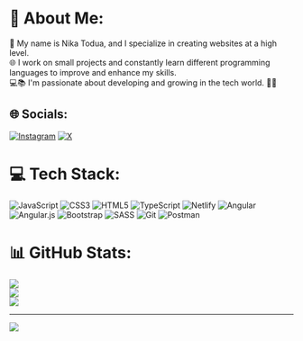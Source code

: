 # 💫 About Me:
👤 My name is Nika Todua, and I specialize in creating websites at a high level.<br>🌐 I work on small projects and constantly learn different programming languages to improve and enhance my skills.<br>💻📚 I'm passionate about developing and growing in the tech world. 🚀✨


## 🌐 Socials:
[![Instagram](https://img.shields.io/badge/Instagram-%23E4405F.svg?logo=Instagram&logoColor=white)](https://instagram.com/nicktoduaa) [![X](https://img.shields.io/badge/X-black.svg?logo=X&logoColor=white)](https://x.com/nika_todua2) 

# 💻 Tech Stack:
![JavaScript](https://img.shields.io/badge/javascript-%23323330.svg?style=for-the-badge&logo=javascript&logoColor=%23F7DF1E) ![CSS3](https://img.shields.io/badge/css3-%231572B6.svg?style=for-the-badge&logo=css3&logoColor=white) ![HTML5](https://img.shields.io/badge/html5-%23E34F26.svg?style=for-the-badge&logo=html5&logoColor=white) ![TypeScript](https://img.shields.io/badge/typescript-%23007ACC.svg?style=for-the-badge&logo=typescript&logoColor=white) ![Netlify](https://img.shields.io/badge/netlify-%23000000.svg?style=for-the-badge&logo=netlify&logoColor=#00C7B7) ![Angular](https://img.shields.io/badge/angular-%23DD0031.svg?style=for-the-badge&logo=angular&logoColor=white) ![Angular.js](https://img.shields.io/badge/angular.js-%23E23237.svg?style=for-the-badge&logo=angularjs&logoColor=white) ![Bootstrap](https://img.shields.io/badge/bootstrap-%238511FA.svg?style=for-the-badge&logo=bootstrap&logoColor=white) ![SASS](https://img.shields.io/badge/SASS-hotpink.svg?style=for-the-badge&logo=SASS&logoColor=white) ![Git](https://img.shields.io/badge/git-%23F05033.svg?style=for-the-badge&logo=git&logoColor=white) ![Postman](https://img.shields.io/badge/Postman-FF6C37?style=for-the-badge&logo=postman&logoColor=white)
# 📊 GitHub Stats:
![](https://github-readme-stats.vercel.app/api?username=nika-todua&theme=dark&hide_border=false&include_all_commits=false&count_private=false)<br/>
![](https://github-readme-streak-stats.herokuapp.com/?user=nika-todua&theme=dark&hide_border=false)<br/>
![](https://github-readme-stats.vercel.app/api/top-langs/?username=nika-todua&theme=dark&hide_border=false&include_all_commits=false&count_private=false&layout=compact)

---
[![](https://visitcount.itsvg.in/api?id=nika-todua&icon=0&color=0)](https://visitcount.itsvg.in)

<!-- Proudly created with GPRM ( https://gprm.itsvg.in ) -->
